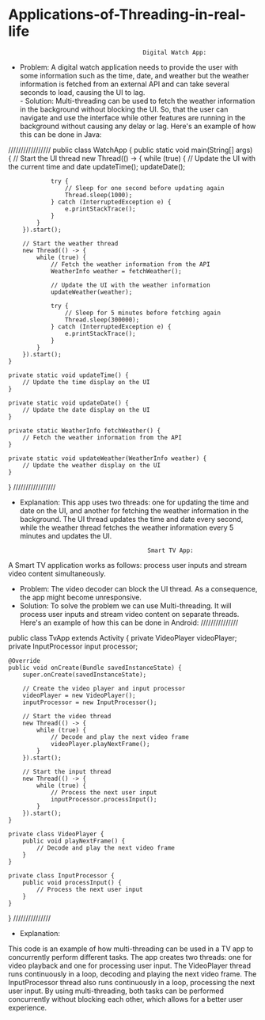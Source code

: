 # Applications-of-Threading-in-real-life
                                          Digital Watch App:
   
   - Problem: 
A digital watch application needs to provide the user with some information such as the time, date, and weather but the weather information is fetched from an external API and can take several seconds to load, causing the UI to lag.  
    - Solution: 
Multi-threading can be used to fetch the weather information in the background without blocking the UI. So, that the user can navigate and use the interface while other features are running in the background without causing any delay or lag. Here's an example of how this can be done in Java:

/////////////////
public class WatchApp {
    public static void main(String[] args) {
        // Start the UI thread
        new Thread(() -> {
            while (true) {
                // Update the UI with the current time and date
                updateTime();
                updateDate();
                
                try {
                    // Sleep for one second before updating again
                    Thread.sleep(1000);
                } catch (InterruptedException e) {
                    e.printStackTrace();
                }
            }
        }).start();
        
        // Start the weather thread
        new Thread(() -> {
            while (true) {
                // Fetch the weather information from the API
                WeatherInfo weather = fetchWeather();
                
                // Update the UI with the weather information
                updateWeather(weather);
                
                try {
                    // Sleep for 5 minutes before fetching again
                    Thread.sleep(300000);
                } catch (InterruptedException e) {
                    e.printStackTrace();
                }
            }
        }).start();
    }
    
    private static void updateTime() {
        // Update the time display on the UI
    }
    
    private static void updateDate() {
        // Update the date display on the UI
    }
    
    private static WeatherInfo fetchWeather() {
        // Fetch the weather information from the API
    }
    
    private static void updateWeather(WeatherInfo weather) {
        // Update the weather display on the UI
    }
}
/////////////////

  - Explanation:
This app uses two threads: one for updating the time and date on the UI, and another for fetching the weather information in the background.
The UI thread updates the time and date every second, while the weather thread fetches the weather information every 5 minutes and updates the UI.

                                            Smart TV App: 

A Smart TV application works as follows: process user inputs and stream video content simultaneously.
- Problem: 
The video decoder can block the UI thread. As a consequence, the app might  become unresponsive.
- Solution:
To solve the problem we can use Multi-threading. It will process user inputs and stream video content on separate threads.
Here's an example of how this can be done in Android:
///////////////

public class TvApp extends Activity {
    private VideoPlayer videoPlayer;
    private InputProcessor input processor;
    
    @Override
    public void onCreate(Bundle savedInstanceState) {
        super.onCreate(savedInstanceState);
        
        // Create the video player and input processor
        videoPlayer = new VideoPlayer();
        inputProcessor = new InputProcessor();
        
        // Start the video thread
        new Thread(() -> {
            while (true) {
                // Decode and play the next video frame
                videoPlayer.playNextFrame();
            }
        }).start();
        
        // Start the input thread
        new Thread(() -> {
            while (true) {
                // Process the next user input
                inputProcessor.processInput();
            }
        }).start();
    }
    
    private class VideoPlayer {
        public void playNextFrame() {
            // Decode and play the next video frame
        }
    }
    
    private class InputProcessor {
        public void processInput() {
            // Process the next user input
        }
    }
}
///////////////

   - Explanation:

This code is an example of how multi-threading can be used in a TV app to concurrently perform different tasks. The app creates two threads: one for video playback and one for processing user input.
The VideoPlayer thread runs continuously in a loop, decoding and playing the next video frame. The InputProcessor thread also runs continuously in a loop, processing the next user input. By using multi-threading, both tasks can be performed concurrently without blocking each other, which allows for a better user experience.
